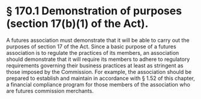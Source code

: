 # § 170.1   Demonstration of purposes (section 17(b)(1) of the Act).

A futures association must demonstrate that it will be able to carry out the purposes of section 17 of the Act. Since a basic purpose of a futures association is to regulate the practices of its members, an association should demonstrate that it will require its members to adhere to regulatory requirements governing their business practices at least as stringent as those imposed by the Commission. For example, the association should be prepared to establish and maintain in accordance with § 1.52 of this chapter, a financial compliance program for those members of the association who are futures commission merchants.




